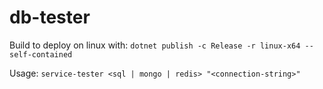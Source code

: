 ﻿# db-tester

Build to deploy on linux with: `dotnet publish -c Release -r linux-x64 --self-contained
`

Usage: `service-tester <sql | mongo | redis> "<connection-string>"`
